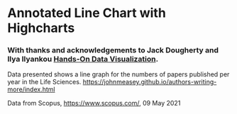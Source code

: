 # Annotated Line Chart with Highcharts
### With thanks and acknowledgements to Jack Dougherty and Ilya Ilyankou [Hands-On Data Visualization](https://handsondataviz.org).

Data presented shows a line graph for the numbers of papers published per year in the Life Sciences.
https://johnmeasey.github.io/authors-writing-more/index.html

Data from Scopus, https://www.scopus.com/, 09 May 2021
